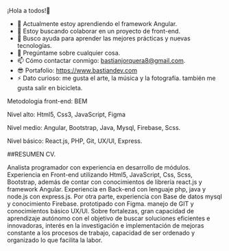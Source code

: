 ¡Hola a todos!👋

- 🌱 Actualmente estoy aprendiendo el framework Angular.
- 👯 Estoy buscando colaborar en un proyecto de front-end.
- 🤔 Busco ayuda para aprender las mejores prácticas y nuevas tecnologías.
- 💬 Pregúntame sobre cualquier cosa.
- 📫 Cómo contactar conmigo: bastianjorquera8@gmail.com.
- 😎 Portafolio: https://www.bastiandev.com
- ⚡ Dato curioso: me gusta el arte, la música y la fotografía. también me gusta salir en bicicleta.

Metodologia front-end: BEM

Nivel alto: 
Html5, Css3, JavaScript, Figma

Nivel medio: 
Angular, Bootstrap, Java, Mysql, Firebase, Scss.

Nivel básico: 
React.js, PHP, Git, UX/UI, Express.

##RESUMEN CV.

Analista programador con experiencia en desarrollo de módulos.
Experiencia en Front-end utilizando Html5, JavaScript, Css, Scss, Bootstrap,
además de contar con conocimientos de librería react.js y framework
Angular. Experiencia en Back-end con lenguaje php, java y node.js con express.js. Por otra parte,
experiencia con Base de datos mysql y conocimiento Firebase. prototipado
con Figma. manejo de GIT y conocimientos básico UX/UI. Sobre fortalezas,
gran capacidad de aprendizaje autónomo con el objetivo de buscar
soluciones eficientes e innovadoras, interés en la investigación e
implementación de mejoras constante a los procesos de trabajo, capacidad
de ser ordenado y organizado lo que facilita la labor.
